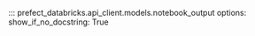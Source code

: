 ::: prefect_databricks.api_client.models.notebook_output
    options:
      show_if_no_docstring: True
